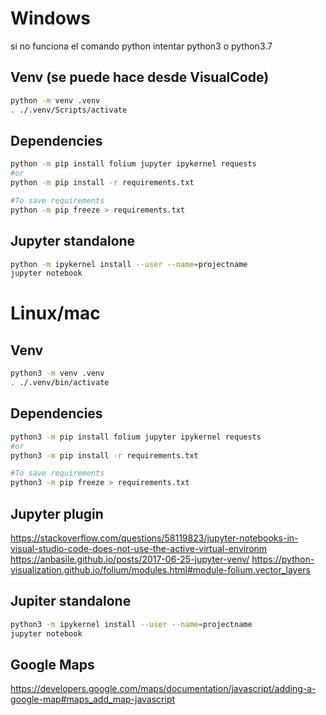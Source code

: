 # Windows
si no funciona el comando python intentar python3 o python3.7

## Venv (se puede hace desde VisualCode)
``` bash
python -m venv .venv
. ./.venv/Scripts/activate
```
## Dependencies
``` bash
python -m pip install folium jupyter ipykernel requests
#or
python -m pip install -r requirements.txt

#To save requirements
python -m pip freeze > requirements.txt
```

## Jupyter standalone
```bash
python -m ipykernel install --user --name=projectname
jupyter notebook
```

# Linux/mac

## Venv
``` bash
python3 -m venv .venv
. ./.venv/bin/activate
```

## Dependencies
``` bash
python3 -m pip install folium jupyter ipykernel requests
#or
python3 -m pip install -r requirements.txt

#To save requirements
python3 -m pip freeze > requirements.txt
```

## Jupyter plugin

https://stackoverflow.com/questions/58119823/jupyter-notebooks-in-visual-studio-code-does-not-use-the-active-virtual-environm
https://anbasile.github.io/posts/2017-06-25-jupyter-venv/
https://python-visualization.github.io/folium/modules.html#module-folium.vector_layers


## Jupiter standalone
```bash
python3 -m ipykernel install --user --name=projectname
jupyter notebook
```

## Google Maps
https://developers.google.com/maps/documentation/javascript/adding-a-google-map#maps_add_map-javascript